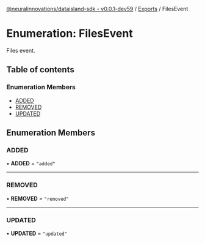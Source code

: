 [@neuralinnovations/dataisland-sdk - v0.0.1-dev59](../../README.md) / [Exports](../modules.md) / FilesEvent

# Enumeration: FilesEvent

Files event.

## Table of contents

### Enumeration Members

- [ADDED](FilesEvent.md#added)
- [REMOVED](FilesEvent.md#removed)
- [UPDATED](FilesEvent.md#updated)

## Enumeration Members

### ADDED

• **ADDED** = ``"added"``

___

### REMOVED

• **REMOVED** = ``"removed"``

___

### UPDATED

• **UPDATED** = ``"updated"``
